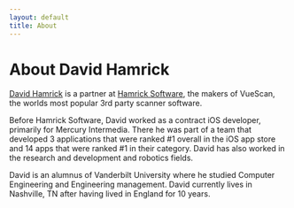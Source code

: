 ```yaml
---
layout: default
title: About
---
```


<h1>About David Hamrick</h1>

<a href="twitter.com/davidhamrick">David Hamrick</a> is a partner at <a href="www.hamrick.com">Hamrick Software</a>, the makers of VueScan, the worlds most popular 3rd party scanner software. 

Before Hamrick Software, David worked as a contract iOS developer, primarily for Mercury Intermedia. There he was part of a team that developed 3 applications that were ranked #1 overall in the iOS app store and 14 apps that were ranked #1 in their category. David has also worked in the research and development and robotics fields. 

David is an alumnus of Vanderbilt University where he studied Computer Engineering and Engineering management. David currently lives in Nashville, TN after having lived in England for 10 years.